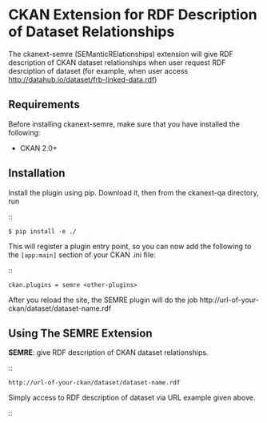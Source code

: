 CKAN Extension for RDF Description of Dataset Relationships
===========================================================


The ckanext-semre (SEManticRElationships) extension will give RDF description of CKAN dataset relationships
when user request RDF desrciption of dataset (for example, when user access 
http://datahub.io/dataset/frb-linked-data.rdf)


Requirements
------------

Before installing ckanext-semre, make sure that you have installed the following:

* CKAN 2.0+

Installation
------------

Install the plugin using pip. Download it, then from the ckanext-qa directory, run

::

    $ pip install -e ./

This will register a plugin entry point, so you can now add the following 
to the ``[app:main]`` section of your CKAN .ini file:

::

    ckan.plugins = semre <other-plugins>

After you reload the site, the SEMRE plugin will do the job http://url-of-your-ckan/dataset/dataset-name.rdf

Using The SEMRE Extension
----------------------

**SEMRE**: give RDF description of CKAN dataset relationships.

::

    http://url-of-your-ckan/dataset/dataset-name.rdf
    
Simply access to RDF description of dataset via URL example given above.
 
::

